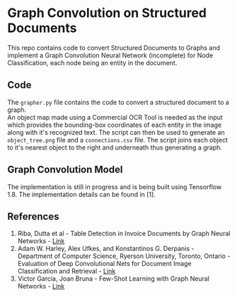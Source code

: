 # Graph Convolution on Structured Documents
This repo contains code to convert Structured Documents to Graphs and implement a Graph Convolution Neural Network (incomplete) for Node Classification, each node being an entity in the document.

## Code
The `grapher.py` file contains the code to convert a structured document to a graph. <br>
An object map made using a Commercial OCR Tool is needed as the input which provides the bounding-box coordinates of each entity in the image along with it's recognized text. The script can then be used to generate an `object_tree.png` file and a 
`connections.csv` file. The script joins each object to it's nearest object to the right and underneath thus generating a graph. 

## Graph Convolution Model
The implementation is still in progress and is being built using Tensorflow 1.8. The implementation details can be found in [1].
## References
1. Riba, Dutta et al - Table Detection in Invoice Documents by Graph Neural Networks - [Link](https://priba.github.io/assets/publi/conf/2019_ICDAR_PRiba.pdf)
2. Adam W. Harley, Alex Ufkes, and Konstantinos G. Derpanis - Department of Computer Science, Ryerson University, Toronto, Ontario - Evaluation of Deep Convolutional Nets for Document Image Classification and Retrieval - [Link](https://arxiv.org/abs/1502.07058)
3. Victor Garcia, Joan Bruna - Few-Shot Learning with Graph Neural Networks - [Link](https://arxiv.org/abs/1711.04043) 

